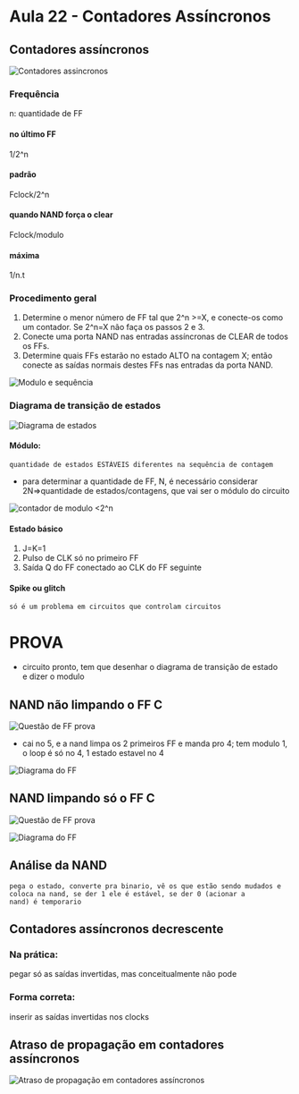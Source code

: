 # Aula 22 - Contadores Assíncronos

## Contadores assíncronos
![Contadores assincronos](/imagens/contadores%20assincronos.png)

### Frequência
n: quantidade de FF
#### no último FF
1/2^n
#### padrão
Fclock/2^n
#### quando NAND força o clear
Fclock/modulo
#### máxima
1/n.t

### Procedimento geral
1. Determine o menor número de FF tal que 2^n >=X, e conecte-os como um contador. Se 2^n=X não faça os passos 2 e 3.
2. Conecte uma porta NAND nas entradas assíncronas de CLEAR de todos os FFs.
3. Determine quais FFs estarão no estado ALTO na contagem X; então conecte as saídas normais destes FFs nas entradas da porta NAND.

![Modulo e sequência](/questões/p2/modulo%20e%20sequencia.jpg)


### Diagrama de transição de estados
![Diagrama de estados](/imagens/diagrama%20de%20estados.jpg)

#### Módulo:
    quantidade de estados ESTÁVEIS diferentes na sequência de contagem

- para determinar a quantidade de FF, N, é necessário considerar 2N=>quantidade de estados/contagens, que vai ser o módulo do circuito

![contador de modulo <2^n](/imagens/contador%20de%20modulo%202^n.png)

#### Estado básico
1. J=K=1
2. Pulso de CLK só no primeiro FF
3. Saída Q do FF conectado ao CLK do FF seguinte

#### Spike ou glitch
    só é um problema em circuitos que controlam circuitos

# PROVA
- circuito pronto, tem que desenhar o diagrama de transição de estado e dizer o modulo

## NAND não limpando o FF C
![Questão de FF prova](/questões/p2/FF.png)

- cai no 5, e a nand limpa os 2 primeiros FF e manda pro 4; tem modulo 1, o loop é só no 4, 1 estado estavel no 4

![Diagrama do FF](/questões/p2/diagrama%20FF.png)

## NAND limpando só o FF C
![Questão de FF prova](/questões/p2/FF2.png)

![Diagrama do FF](/questões/p2/Diagrama%20FF2.png)

## Análise da NAND
    pega o estado, converte pra binario, vê os que estão sendo mudados e coloca na nand, se der 1 ele é estável, se der 0 (acionar a nand) é temporario

## Contadores assíncronos decrescente

### Na prática:
pegar só as saídas invertidas, mas conceitualmente não pode

### Forma correta:
inserir as saídas invertidas nos clocks

## Atraso de propagação em contadores assíncronos

![Atraso de propagação em contadores assíncronos](/questões/p2/Atraso%20de%20propagação%20em%20contadores%20assíncronos.jpg)